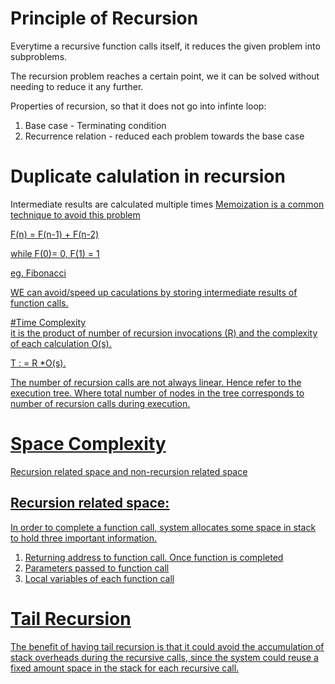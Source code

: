 # Principle of Recursion

Everytime a recursive function calls itself, it reduces the given problem into subproblems.

The recursion problem reaches a certain point, we it can be solved without needing to reduce it any further.

Properties of recursion, so that it does not go into infinte loop:

1. Base case - Terminating condition
2. Recurrence relation - reduced each problem towards the base case


# Duplicate calulation in recursion
Intermediate results are calculated multiple times
<u>Memoization<u> is a common technique to avoid this problem

F(n) = F(n-1) + F(n-2)

while F(0)= 0, F(1) = 1

eg. Fibonacci

WE can avoid/speed up  caculations by storing intermediate results of function calls.

#Time Complexity    
it is the product of number of recursion invocations (R) and the complexity of each calculation O(s).

T : = R *O(s).

The number of recursion calls are not always linear. Hence refer to the execution tree.
Where total number of nodes in the tree corresponds to number of recursion calls during execution.


# Space Complexity
Recursion related space and non-recursion related space


## Recursion related space:
In order to complete a function call, system allocates some space in stack to hold three important information.

1. Returning address to function call. Once function is completed
2. Parameters passed to function call
3. Local variables of each function call

# Tail Recursion

The benefit of having tail recursion is that it could avoid the accumulation of stack overheads during the recursive calls, since the system could reuse a fixed amount space in the stack for each recursive call. 

